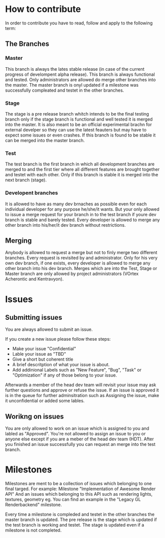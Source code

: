 # How to contribute #

In order to contribute you have to read, follow and apply to the following term:

## The Branches ##
### Master ###
This branch is always the lates stable release (in case of the current progress 
of develompent alpha release).
This branch is always functional and tested.
Only administrators are allowed do merge other branches into the master.
The master branch is onyl updated if a milestone was successfully compleated and
testet in the other branches.

### Stage ###
The stage is a pre release branch whitch intends to be the final testing branch
only if the stage branch is functional and well tested it is merged into the master.
It is also meant to be an official experimental brachn for external develper so 
they can use the latest feauters but may have to expect some issues or even crashes.
If this branch is found to be stable it can be merged into the master branch.

### Test ###
The test branch is the first branch in which all development branches are merged 
to and the first tier where all different features are brought together and 
testet with each other.
Only if this branch is stable it is merged into the next branch (stage).

### Developent branches ###
It is allowed to have as many dev brnaches as possible even for each individual 
developer for any purpose he/she/it wants.
But your only allowed to issue a merge request for your branch in to the test 
branch if youre dev branch is stable and barely tested.
Every developer is allowed to merge any other branch into his/her/it dev branch 
without restrictions.

## Merging ##
Anybody is allowed to request a merge but not to finly merge two different branches.
Every request is revisited by and administrator.
Only for his very own dev branch, if one exists, every developer is allowed to
merge any other branch into his dev branch.
Merges which are into the Test, Stage or Master branch are only allowed by
project administrators (VOrtex Acherontic and Kentravyon).

# Issues #

## Submitting issues ##
You are always allowed to submit an issue.

If you create a new issue please follow these steps:

  * Make your issue "Confidential"
  * Lable your issue as "TBD"
  * Give a short but coherent title
  * A brief descritption of what your issue is about.
  * Add addinional Labels such as "New Feature", "Bug", "Task" or "Optimization"
    if any of those belong to your issue.

Afterwards a member of the head dev team will revisit your issue may ask further
questions and approve or refuse the issue.
If an issue is approved it is in the queue for further adminsitration such as
Assigning the issue, make it unconfidential or added some lables.

## Worikng on issues ##
You are only allowed to work on an issue which is assigned to you and labled as 
"Approved".
You're not allowed to assign an issue to you or anyone else except if you are a 
meber of the head dev team (HDT).
After you finished an issue successfully you can request an merge into the test 
branch.

# Milestones #
Milestones are ment to be a collection of issues which belonging to one final
targed.
For example: Milestone "Implementation of Awesome Render API"
And an issues which belonging to this API such as rendering lights, textures,
geometry eg.
You can find an example in the "Legacy GL Renderbackend" milestone.

Every time a milestone is compleded and testet in the other branches the master
branch is updated.
The pre release is the stage which is updated if the test branch is working and
testet. The stage is updated even if a milestone is not completed.
